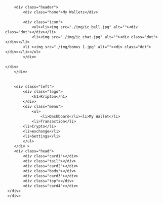 <!DOCTYPE html>
<html lang="en">
<head>
    <meta charset="UTF-8">
    <meta http-equiv="X-UA-Compatible" content="IE=edge">
    <meta name="viewport" content="width=device-width, initial-scale=1.0">
    <title>Document</title>
    <link rel="stylesheet" href="https://cdnjs.cloudflare.com/ajax/libs/font-awesome/6.4.0/css/all.min.css">
    <link rel="stylesheet" href="style.css">
    <link href='https://fonts.googleapis.com/css?family=Poppins' rel='stylesheet'>
</head>
<body>

        <div class="header">
            <div class="home">My Wallets</div>
    
            <div class="icon">
                <ul><li><img src="./img/ic_bell.jpg" alt=""><div class="dot"></div></li>
                <li><img src="./img/ic_chat.jpg" alt=""><div class="dot"></div></li>
            <li ><img src="./img/bonus 1.jpg" alt=""><div class="dot"></div></li></ul>
            </div>
        
    </div>
        </div>

   
        <div class="left">
            <div class="logo">
                <h1>Kripton</h1>
            </div>
            <div class="menu">
                <ul>
                    <li>Dashboard</li><li>My Wallet</li>
                <li>Transaction</li>
            <li>Crypto</li>
            <li>exchange</li>
            <li>Settings</li>
            </ul>
        </div >
        <div class="head">
            <div class="card1"></div>
            <div class="tail"></div>
            <div class="card2"></div>
            <div class="body"></div>
            <div class="card3"></div>
            <div class="top"></div>
            <div class="card4"></div>
     </div>
     </div> 
</body>
</html>